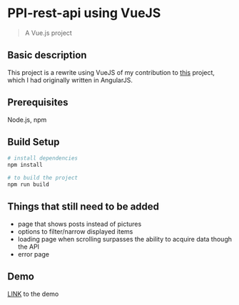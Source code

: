 # PPI-rest-api using VueJS

> A Vue.js project

## Basic description
This project is a rewrite using VueJS of my contribution to [this](https://github.com/Pirate-Parties-International/PPI-rest-api) project, which I had originally written in AngularJS.

## Prerequisites
Node.js, npm

## Build Setup
``` bash
# install dependencies
npm install

# to build the project
npm run build

```
## Things that still need to be added
* page that shows posts instead of pictures
* options to filter/narrow displayed items
* loading page when scrolling surpasses the ability to acquire data though the API
* error page


## Demo
[LINK](http://guru.mobiusit.net/PPI-API/) to the demo